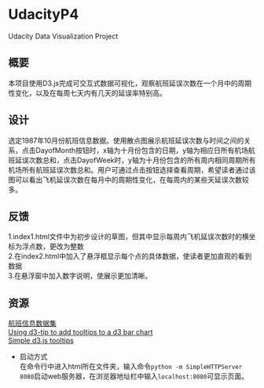 # UdacityP4
Udacity Data Visualization Project

## 概要  
本项目使用D3.js完成可交互式数据可视化，观察航班延误次数在一个月中的周期性变化，以及在每周七天内有几天的延误率特别高。
## 设计  
选定1987年10月份航班信息数据。使用散点图展示航班延误次数与时间之间的关系，点击DayofMonth按钮时，x轴为十月份包含的日期，y轴为相应日所有机场航班延误次数总和，点击DayofWeek时，y轴为十月份包含的所有周内相同周期所有机场所有航班延误次数总和。用户可通过点击按钮选择查看周期，希望读者通过该图可以看出飞机延误次数在每月中的周期性变化，在每周内的某些天延误次数较多。

## 反馈
1.index1.html文件中为初步设计的草图，但其中显示每周内飞机延误次数时的横坐标为浮点数，更改为整数  
2.在index2.html中加入了悬浮框显示每个点的具体数据，使读者更加直观的看到数据  
3.在悬浮窗中加入数字说明，使展示更加清晰。  
## 资源
[航班信息数据集](http://stat-computing.org/dataexpo/2009/the-data.html)  
[Using d3-tip to add tooltips to a d3 bar chart](http://bl.ocks.org/Caged/6476579)  
[Simple d3.js tooltips](http://bl.ocks.org/d3noob/a22c42db65eb00d4e369)

- 启动方式  
在命令行中进入html所在文件夹，输入命令`python -m SimpleHTTPServer 8080`启动web服务器，在浏览器地址栏中输入`localhost:8080`可显示页面。
